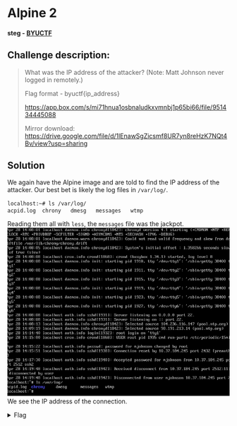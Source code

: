 # Alpine 2
#### steg - [BYUCTF](../main.md)

## Challenge description:
> What was the IP address of the attacker? (Note: Matt Johnson never logged in remotely.)
>
> Flag format - byuctf{ip_address}
> 
> https://app.box.com/s/mi71hnua1osbnaludkxvmnbj1p65bi66/file/951434445088
> 
> Mirror download: https://drive.google.com/file/d/1lEnawSgZicsmf8UR7yn8reHzK7NQt4Bv/view?usp=sharing



## Solution
We again have the Alpine image and are told to find the IP address of the attacker. Our best bet is likely the log files in `/var/log/`.
```
localhost:~# ls /var/log/
acpid.log  chrony   dmesg   messages   wtmp
```
Reading them all with `less`, the `messages` file was the jackpot.
![Screenshot of messages file](../assets/ksnip_20220529-002203.png)
We see the IP address of the connection.

<details> 
    <summary>Flag</summary>
byuctf{10.37.184.245}
</details>
